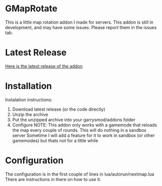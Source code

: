 # GMapRotate

This is a little map rotation addon I made for servers.
This addon is still in development, and may have some issues. Please report them in the issues tab.

# Latest Release

[Here is the latest release of the addon](https://github.com/ajgeiss0702/GMapRotate/releases/tag/v0.1-beta)


# Installation

Instalation instructions: 
1. Download latest release (or the code directly)
2. Unzip the archive
3. Put the unzipped archive into your garrysmod/addons folder
4. Configure
NOTE: This addon only works with a gamemode that reloads the map every couple of rounds. This will do nothing in a sandbox server
Sometime I will add a feature for it to work in sandbox (or other gamemodes) but thats not for a little while


# Configuration

The configuration is in the first couple of lines in lua/autorun/nextmap.lua
There are instructions in there on how to use it.
